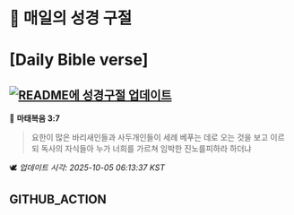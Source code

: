 # 🙏 매일의 성경 구절
# [Daily Bible verse]
## [![README에 성경구절 업데이트](https://github.com/DONGSUKA/first_test/actions/workflows/update-readme-bible.yml/badge.svg)](https://github.com/DONGSUKA/first_test/actions/workflows/update-readme-bible.yml)
<!-- START_BIBLE_VERSE -->
📖 **마태복음 3:7**
> 요한이 많은 바리새인들과 사두개인들이 세례 베푸는 데로 오는 것을 보고 이르되 독사의 자식들아 누가 너희를 가르쳐 임박한 진노를피하라 하더냐

🕊️ _업데이트 시각: 2025-10-05 06:13:37 KST_
  <!-- END_BIBLE_VERSE -->
## GITHUB_ACTION
